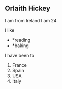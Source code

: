 ## Orlaith Hickey

I am from Ireland 
I am 24

I like 
- *reading
- *baking

I have been to 
1. France
2. Spain 
3. USA
4. Italy
